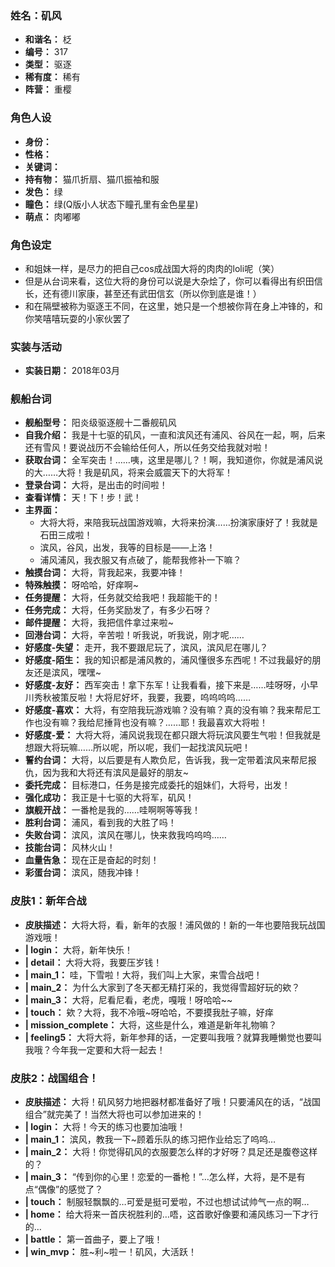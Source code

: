 ### 姓名：矶风
* **和谐名：** 柉
* **编号：** 317
* **类型：** 驱逐
* **稀有度：** 稀有
* **阵营：** 重樱


### 角色人设
* **身份：** 
* **性格：** 
* **关键词：** 
* **持有物：** 猫爪折扇、猫爪振袖和服
* **发色：** 绿
* **瞳色：** 绿(Q版小人状态下瞳孔里有金色星星)
* **萌点：** 肉嘟嘟


### 角色设定
* 和姐妹一样，是尽力的把自己cos成战国大将的肉肉的loli呢（笑）
* 但是从台词来看，这位大将的身份可以说是大杂烩了，你可以看得出有织田信长，还有德川家康，甚至还有武田信玄（所以你到底是谁！）
* 和在隔壁被称为驱逐王不同，在这里，她只是一个想被你背在身上冲锋的，和你笑嘻嘻玩耍的小家伙罢了


### 实装与活动
* **实装日期：** 2018年03月


### 舰船台词
* **舰船型号：** 阳炎级驱逐舰十二番舰矶风
* **自我介绍：** 我是十七驱的矶风，一直和滨风还有浦风、谷风在一起，啊，后来还有雪风！要说战历不会输给任何人，所以任务交给我就对啦！
* **获取台词：** 全军突击！……咦，这里是哪儿？！啊，我知道你，你就是浦风说的大……大将！我是矶风，将来会威震天下的大将军！
* **登录台词：** 大将，是出击的时间啦！
* **查看详情：** 天！下！步！武！
* **主界面：**
  * 大将大将，来陪我玩战国游戏嘛，大将来扮演……扮演家康好了！我就是石田三成啦！
  * 滨风，谷风，出发，我等的目标是——上洛！
  * 浦风浦风，我衣服又有点破了，能帮我修补一下嘛？
* **触摸台词：** 大将，背我起来，我要冲锋！
* **特殊触摸：** 呀哈哈，好痒啊~
* **任务提醒：** 大将，任务就交给我吧！我超能干的！
* **任务完成：** 大将，任务奖励发了，有多少石呀？
* **邮件提醒：** 大将，我把信件拿过来啦~
* **回港台词：** 大将，辛苦啦！听我说，听我说，刚才呢……
* **好感度-失望：** 走开，我不要跟尼玩了，滨风，滨风尼在哪儿？
* **好感度-陌生：** 我的知识都是浦风教的，浦风懂很多东西呢！不过我最好的朋友还是滨风，嘿嘿~
* **好感度-友好：** 西军突击！拿下东军！让我看看，接下来是……哇呀呀，小早川秀秋被策反啦！大将尼好坏，我要，我要，呜呜呜呜……
* **好感度-喜欢：** 大将，有空陪我玩游戏嘛？没有嘛？真的没有嘛？我来帮尼工作也没有嘛？我给尼捶背也没有嘛？……耶！我最喜欢大将啦！
* **好感度-爱：** 大将大将，浦风说我现在都只跟大将玩滨风要生气啦！但我就是想跟大将玩嘛……所以呢，所以呢，我们一起找滨风玩吧！
* **誓约台词：** 大将，以后要是有人欺负尼，告诉我，我一定带着滨风来帮尼报仇，因为我和大将还有滨风是最好的朋友~
* **委托完成：** 目标港口，任务是接完成委托的姐妹们，大将号，出发！
* **强化成功：** 我正是十七驱的大将军，矶风！
* **旗舰开战：** 一番枪是我的……哇啊啊等等我！
* **胜利台词：** 浦风，看到我的大胜了吗！
* **失败台词：** 滨风，滨风在哪儿，快来救我呜呜呜……
* **技能台词：** 风林火山！
* **血量告急：** 现在正是奋起的时刻！
* **彩蛋台词：** 滨风，随我冲锋！


### 皮肤1：新年合战
* **皮肤描述：** 大将大将，看，新年的衣服！浦风做的！新的一年也要陪我玩战国游戏哦！
* **| login：** 大将，新年快乐！
* **| detail：** 大将大将，我要压岁钱！
* **| main_1：** 哇，下雪啦！大将，我们叫上大家，来雪合战吧！
* **| main_2：** 为什么大家到了冬天都无精打采的，我觉得雪超好玩的欸？
* **| main_3：** 大将，尼看尼看，老虎，嘎哦！呀哈哈~~
* **| touch：** 欸？大将，我不冷哦~呀哈哈，不要摸我肚子嘛，好痒
* **| mission_complete：** 大将，这些是什么，难道是新年礼物嘛？
* **| feeling5：** 大将大将，新年参拜的话，一定要叫我哦？就算我睡懒觉也要叫我哦？今年我一定要和大将一起去！


### 皮肤2：战国组合！
* **皮肤描述：** 大将！矶风努力地把器材都准备好了哦！只要浦风在的话，“战国组合”就完美了！当然大将也可以参加进来的！
* **| login：** 大将！今天的练习也要加油哦！
* **| main_1：** 滨风，教我一下~顾着乐队的练习把作业给忘了呜呜…
* **| main_2：** 大将！你觉得矶风的衣服要怎么样的才好呀？具足还是腹卷这样的？
* **| main_3：** “传到你的心里！恋爱的一番枪！”…怎么样，大将，是不是有点“偶像”的感觉了？
* **| touch：** 制服轻飘飘的…可爱是挺可爱啦，不过也想试试帅气一点的啊…
* **| home：** 给大将来一首庆祝胜利的…唔，这首歌好像要和浦风练习一下才行的…
* **| battle：** 第一首曲子，要上了哦！
* **| win_mvp：** 胜~利~啦ー！矶风，大活跃！
